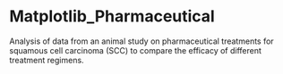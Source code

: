 # Matplotlib_Pharmaceutical
Analysis of data from an animal study on pharmaceutical treatments for squamous cell carcinoma (SCC) to compare the efficacy of different treatment regimens.

